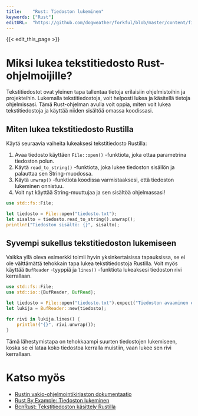```yaml
---
title:    "Rust: Tiedoston lukeminen"
keywords: ["Rust"]
editURL:  "https://github.com/dogweather/forkful/blob/master/content/fi/rust/reading-a-text-file.md"
---
```


{{< edit_this_page >}}

# Miksi lukea tekstitiedosto Rust-ohjelmoijille?

Tekstitiedostot ovat yleinen tapa tallentaa tietoja erilaisiin ohjelmistoihin ja projekteihin. Lukemalla tekstitiedostoja, voit helposti lukea ja käsitellä tietoja ohjelmissasi. Tämä Rust-ohjelman avulla voit oppia, miten voit lukea tekstitiedostoja ja käyttää niiden sisältöä omassa koodissasi.

## Miten lukea tekstitiedosto Rustilla

Käytä seuraavia vaiheita lukeaksesi tekstitiedosto Rustilla:

1. Avaa tiedosto käyttäen `File::open()` -funktiota, joka ottaa parametrina tiedoston polun.
2. Käytä `read_to_string()` -funktiota, joka lukee tiedoston sisällön ja palauttaa sen String-muodossa.
3. Käytä `unwrap()` -funktiota koodissa varmistaaksesi, että tiedoston lukeminen onnistuu.
4. Voit nyt käyttää String-muuttujaa ja sen sisältöä ohjelmassasi!

```Rust
use std::fs::File;

let tiedosto = File::open("tiedosto.txt");
let sisalto = tiedosto.read_to_string().unwrap();
println!("Tiedoston sisältö: {}", sisalto);
```

## Syvempi sukellus tekstitiedoston lukemiseen

Vaikka yllä oleva esimerkki toimii hyvin yksinkertaisissa tapauksissa, se ei ole välttämättä tehokkain tapa lukea tekstitiedostoja Rustilla. Voit myös käyttää `BufReader` -tyyppiä ja `lines()` -funktiota lukeaksesi tiedoston rivi kerrallaan.

```Rust
use std::fs::File;
use std::io::{BufReader, BufRead};

let tiedosto = File::open("tiedosto.txt").expect("Tiedoston avaaminen epäonnistui!");
let lukija = BufReader::new(tiedosto);

for rivi in lukija.lines() {
    println!("{}", rivi.unwrap());
}
```

Tämä lähestymistapa on tehokkaampi suurten tiedostojen lukemiseen, koska se ei lataa koko tiedostoa kerralla muistiin, vaan lukee sen rivi kerrallaan.

# Katso myös

- [Rustin vakio-ohjelmointikirjaston dokumentaatio](https://doc.rust-lang.org/std/fs/struct.File.html)
- [Rust By Example: Tiedoston lukeminen](https://doc.rust-lang.org/rust-by-example/std_misc/file/read_lines.html)
- [BcnRust: Tekstitiedoston käsittely Rustilla](https://ferrous-systems.com/blog/rust-text-processing/)